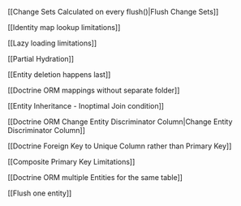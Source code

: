 [[Change Sets Calculated on every flush()|Flush Change Sets]]

[[Identity map lookup limitations]]

[[Lazy loading limitations]]

[[Partial Hydration]]

[[Entity deletion happens last]]

[[Doctrine ORM mappings without separate folder]]

[[Entity Inheritance - Inoptimal Join condition]]

[[Doctrine ORM Change Entity Discriminator Column|Change Entity Discriminator Column]]

[[Doctrine Foreign Key to Unique Column rather than Primary Key]]

[[Composite Primary Key Limitations]]

[[Doctrine ORM multiple Entities for the same table]]

[[Flush one entity]]
